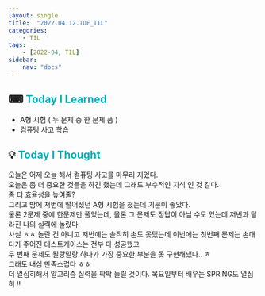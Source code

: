 ```yaml
---
layout: single
title:  "2022.04.12.TUE_TIL"
categories: 
    - TIL
tags: 
    - [2022-04, TIL]
sidebar:
    nav: "docs"
---
```



## ⌨ <a style="color:#00adb5">Today I Learned</a>
- A형 시험 ( 두 문제 중 한 문제 품 )
- 컴퓨팅 사고 학습

## 💡 <a style="color:#00adb5">Today I Thought</a>
오늘은 어제 오늘 해서 컴퓨팅 사고를 마무리 지었다.<br>
오늘은 좀 더 중요한 것들을 하긴 했는데 그래도 부수적인 지식 인 것 같다.<br>
좀 더 효율성을 높여줄? <br>
그리고 밤에 저번에 떨어졌던 A형 시험을 쳤는데 기분이 좋았다.<br>
물론 2문제 중에 한문제만 풀었는데, 물론 그 문제도 정답이 아닐 수도 있는데 저번과 달라진 나의 실력에 놀랐다.<br>
사실 ㅎㅎ 놀란 건 아니고 저번에는 솔직히 손도 못댔는데 이번에는 첫번째 문제는 손대다가 주어진 테스트케이스는 전부 다 성공했고 <br>
두 번째 문제도 될랑말랑 하다가 가장 중요한 부분을 못 구현해냈다.. ㅎ<br>
그래도 내심 만족스럽다 ㅎㅎ <br>
더 열심히해서 알고리즘 실력을 팍팍 늘릴 것이다. 목요일부터 배우는 SPRING도 열심히 !!